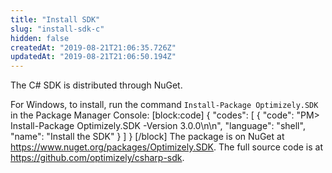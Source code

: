 ```yaml
---
title: "Install SDK"
slug: "install-sdk-c"
hidden: false
createdAt: "2019-08-21T21:06:35.726Z"
updatedAt: "2019-08-21T21:06:50.194Z"
---
```

The C# SDK is distributed through NuGet.

For Windows, to install, run the command `Install-Package Optimizely.SDK` in the Package Manager Console:
[block:code]
{
  "codes": [
    {
      "code": "PM> Install-Package Optimizely.SDK -Version 3.0.0\n\n",
      "language": "shell",
      "name": "Install the SDK"
    }
  ]
}
[/block]
The package is on NuGet at https://www.nuget.org/packages/Optimizely.SDK. The full source code is at https://github.com/optimizely/csharp-sdk.